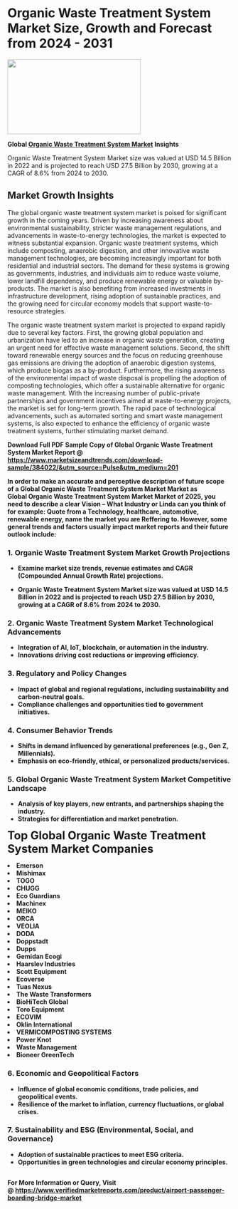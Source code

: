 <H1>Organic Waste Treatment System Market Size, Growth and Forecast from 2024 - 2031</H1><img class="aligncenter size-medium wp-image-584254" src="https://thirdeyenews.in/wp-content/uploads/2024/09/Global-Market-Research-300x168.jpeg" alt="" width="300" height="168" /><p><strong>Global&nbsp;<a href="https://www.marketsizeandtrends.com/download-sample/384022/&amp;utm_source=Pulse&amp;utm_medium=201">Organic Waste Treatment System Market</a> Insights</strong></p><p>Organic Waste Treatment System Market size was valued at USD 14.5 Billion in 2022 and is projected to reach USD 27.5 Billion by 2030, growing at a CAGR of 8.6% from 2024 to 2030.</p><p><h2>Market Growth Insights</h2> <p>The global organic waste treatment system market is poised for significant growth in the coming years. Driven by increasing awareness about environmental sustainability, stricter waste management regulations, and advancements in waste-to-energy technologies, the market is expected to witness substantial expansion. Organic waste treatment systems, which include composting, anaerobic digestion, and other innovative waste management technologies, are becoming increasingly important for both residential and industrial sectors. The demand for these systems is growing as governments, industries, and individuals aim to reduce waste volume, lower landfill dependency, and produce renewable energy or valuable by-products. The market is also benefiting from increased investments in infrastructure development, rising adoption of sustainable practices, and the growing need for circular economy models that support waste-to-resource strategies.</p> <p><strong></strong></p> <p>The organic waste treatment system market is projected to expand rapidly due to several key factors. First, the growing global population and urbanization have led to an increase in organic waste generation, creating an urgent need for effective waste management solutions. Second, the shift toward renewable energy sources and the focus on reducing greenhouse gas emissions are driving the adoption of anaerobic digestion systems, which produce biogas as a by-product. Furthermore, the rising awareness of the environmental impact of waste disposal is propelling the adoption of composting technologies, which offer a sustainable alternative for organic waste management. With the increasing number of public-private partnerships and government incentives aimed at waste-to-energy projects, the market is set for long-term growth. The rapid pace of technological advancements, such as automated sorting and smart waste management systems, is also expected to enhance the efficiency of organic waste treatment systems, further stimulating market demand.</p> <p><strong></p><p><span class=""><strong>Download Full PDF Sample Copy of Global Organic Waste Treatment System Market Report</strong> @ <a href="https://www.marketsizeandtrends.com/download-sample/384022/&amp;utm_source=Pulse&amp;utm_medium=201" target="_blank">https://www.marketsizeandtrends.com/download-sample/384022/&amp;utm_source=Pulse&amp;utm_medium=201</a></span></p><p>In order to make an accurate and perceptive description of future scope of a Global&nbsp;Organic Waste Treatment System Market Market as Global&nbsp;Organic Waste Treatment System Market Market of 2025, you need to describe a clear Vision &ndash; What Industry or Linda can you think of for example: Quote from a Technology, healthcare, automotive, renewable energy, name the market you are Reffering to. However, some general trends and factors usually impact market reports and their future outlook include:</p><h3>1.&nbsp;<strong>Organic Waste Treatment System Market Growth Projections</strong></h3><ul><li>Examine market size trends, revenue estimates and CAGR (Compounded Annual Growth Rate) projections.</li><li><p>Organic Waste Treatment System Market size was valued at USD 14.5 Billion in 2022 and is projected to reach USD 27.5 Billion by 2030, growing at a CAGR of 8.6% from 2024 to 2030.</p></li></ul><h3>2.&nbsp;<strong>Organic Waste Treatment System Market Technological Advancements</strong></h3><ul><li>Integration of AI, IoT, blockchain, or automation in the industry.</li><li>Innovations driving cost reductions or improving efficiency.</li></ul><h3>3.&nbsp;<strong>Regulatory and Policy Changes</strong></h3><ul><li>Impact of global and regional regulations, including sustainability and carbon-neutral goals.</li><li>Compliance challenges and opportunities tied to government initiatives.</li></ul><h3>4.&nbsp;<strong>Consumer Behavior Trends</strong></h3><ul><li>Shifts in demand influenced by generational preferences (e.g., Gen Z, Millennials).</li><li>Emphasis on eco-friendly, ethical, or personalized products/services.</li></ul><h3>5.&nbsp;<strong>Global Organic Waste Treatment System Market Competitive Landscape</strong></h3><ul><li>Analysis of key players, new entrants, and partnerships shaping the industry.</li><li>Strategies for differentiation and market penetration.</li></ul><p data-pm-slice="1 1 []"><span style="color: inherit; font-family: inherit; font-size: 25px;">Top Global Organic Waste Treatment System Market Companies</span></p><div class="" data-test-id=""><p><li>Emerson</li><li> Mishimax</li><li> TOGO</li><li> CHUGG</li><li> Eco Guardians</li><li> Machinex</li><li> MEIKO</li><li> ORCA</li><li> VEOLIA</li><li> DODA</li><li> Doppstadt</li><li> Dupps</li><li> Gemidan Ecogi</li><li> Haarslev Industries</li><li> Scott Equipment</li><li> Ecoverse</li><li> Tuas Nexus</li><li> The Waste Transformers</li><li> BioHiTech Global</li><li> Toro Equipment</li><li> ECOVIM</li><li> Oklin International</li><li> VERMICOMPOSTING SYSTEMS</li><li> Power Knot</li><li> Waste Management</li><li> Bioneer GreenTech</li></p></div><h3>6.&nbsp;<strong>Economic and Geopolitical Factors</strong></h3><ul><li>Influence of global economic conditions, trade policies, and geopolitical events.</li><li>Resilience of the market to inflation, currency fluctuations, or global crises.</li></ul><h3>7.&nbsp;<strong>Sustainability and ESG (Environmental, Social, and Governance)</strong></h3><ul><li>Adoption of sustainable practices to meet ESG criteria.</li><li>Opportunities in green technologies and circular economy principles.</li></ul><h2><strong style="font-size: 14px;">For More Information or Query, Visit @&nbsp;</strong><a style="background-color: #ffffff; font-size: 14px;" href="https://www.marketsizeandtrends.com/report/organic-waste-treatment-system-market/" target="_blank">https://www.verifiedmarketreports.com/product/airport-passenger-boarding-bridge-market</a></h2>
